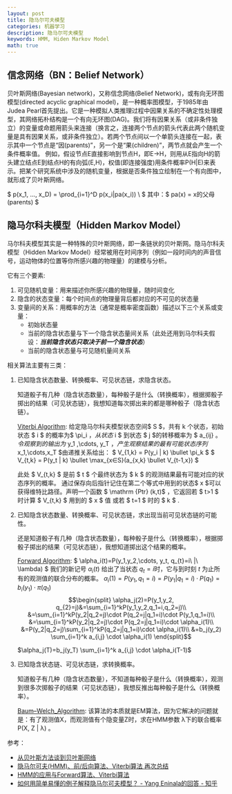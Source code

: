 ```yaml
---
layout: post
title: 隐马尔可夫模型
categories: 机器学习
description: 隐马尔可夫模型
keywords: HMM, Hiden Markov Model
math: true
---
```


## 信念网络（BN：Belief Network）
贝叶斯网络(Bayesian network)，又称信念网络(Belief Network)，或有向无环图模型(directed acyclic graphical model)，是一种概率图模型，于1985年由Judea Pearl首先提出。它是一种模拟人类推理过程中因果关系的不确定性处理模型，其网络拓朴结构是一个有向无环图(DAG)。我们将有因果关系（或非条件独立）的变量或命题用箭头来连接（换言之，连接两个节点的箭头代表此两个随机变量是具有因果关系，或非条件独立）。若两个节点间以一个单箭头连接在一起，表示其中一个节点是“因(parents)”，另一个是“果(children)”，两节点就会产生一个条件概率值。 例如，假设节点E直接影响到节点H，即E→H，则用从E指向H的箭头建立结点E到结点H的有向弧(E,H)，权值(即连接强度)用条件概率P(H|E)来表示。把某个研究系统中涉及的随机变量，根据是否条件独立绘制在一个有向图中，就形成了贝叶斯网络。

$ p(x_1, ..., x_D) = \prod_{i=1}^D p(x_i|pa(x_i)) \\ $
其中：$ pa(x) = x的父母(parents) $

## 隐马尔科夫模型（Hidden Markov Model）

马尔科夫模型其实是一种特殊的贝叶斯网络，即一条链状的贝叶斯网。隐马尔科夫模型（Hidden Markov Model）经常被用在时间序列（例如一段时间内的声音信号，运动物体的位置等你所感兴趣的物理量）的建模与分析。

它有三个要素:

1. 可见随机变量：用来描述你所感兴趣的物理量，随时间变化
2. 隐含的状态变量：每个时间点的物理量背后都对应的不可见的状态量
3. 变量间的关系：用概率的方法（通常是概率密度函数）描述以下三个关系或变量：
    * 初始状态量
    * 当前的隐含状态量与下一个隐含状态量间关系（此处还用到马尔科夫假设：***当前隐含状态只取决于前一个隐含状态***）
    * 当前的隐含状态量与可见随机量间关系

相关算法主要有三类：

1. 已知隐含状态数量、转换概率、可见状态链，求隐含状态。

    知道骰子有几种（隐含状态数量），每种骰子是什么（转换概率），根据掷骰子掷出的结果（可见状态链），我想知道每次掷出来的都是哪种骰子（隐含状态链）。

    [Viterbi Algorithm](https://en.wikipedia.org/wiki/Viterbi_algorithm):
    给定隐马尔科夫模型状态空间$ S $，共有 k 个状态，初始状态 $ i $ 的概率为$ \pi_i $，从状态$ i $ 到状态 $ j $的转移概率为 $ a_{ij} $。令观察到的输出为$ y_1 ,\cdots, y_T $，产生观察结果的最有可能状态序列$ x_1,\cdots,x_T $由递推关系给出：
    $ V_{1,k} = P(y_i | k) \bullet \pi_k $
    $ V_{t,k} = P(y_t | k) \bullet \max_{x∈S}(a_{x,k} \bullet V_{t-1,x}) $

    此处 $ V_{t,k} $ 是前 $ t $ 个最终状态为 $ k $ 的观测结果最有可能对应的状态序列的概率。 通过保存向后指针记住在第二个等式中用到的状态$ x $可以获得维特比路径。声明一个函数 $ \mathrm {Ptr} (k,t)$ ，它返回若 $ t>1 $ 时计算 $ V_{t,k} $ 用到的 $ x $ 值 或若 $ t=1 $ 时的 $ k $ .

2. 已知隐含状态数量、转换概率、可见状态链，求出现当前可见状态链的可能性。

    还是知道骰子有几种（隐含状态数量），每种骰子是什么（转换概率），根据掷骰子掷出的结果（可见状态链），我想知道掷出这个结果的概率。

    [Forward Algorithm](https://en.wikipedia.org/wiki/Forward_algorithm):
    $ \alpha_i(t)=P(y_1,y_2,\cdots, y_t, q_{t}=i\ |\ \lambda) $
    我们的新记号 $\alpha_i(t)$ 给出了当状态 $q_{t}=i$时，它与到时刻 $t$ 为止所有的观测值的联合分布的概率。
    $\alpha_i(1)=P(y_1, q_{1}=i)=P(y_1|q_1=i)\cdot P(q_1)=b_i(y_1)\cdot \pi(q_1)$
    $$\begin{split} \alpha_j(2)=P(y_1,y_2, q_{2}=j)&=\sum_{i=1}^kP(y_1,y_2,q_1=i,q_2=j)\\ &=\sum_{i=1}^kP(y_2|q_2=j)\cdot P(q_2=j|q_1=i)\cdot P(y_1,q_1=i)\\ &=\sum_{i=1}^kP(y_2|q_2=j)\cdot P(q_2=j|q_1=i)\cdot \alpha_i(1)\\ &=P(y_2|q_2=j)\sum_{i=1}^kP(q_2=j|q_1=i)\cdot \alpha_i(1)\\ &=b_j(y_2) \sum_{i=1}^k a_{i,j} \cdot \alpha_i(1) \end{split}$$

    $\alpha_j(T)=b_j(y_T) \sum_{i=1}^k a_{i,j} \cdot \alpha_i(T-1)$

3. 已知隐含状态链、可见状态链，求转换概率。

    知道骰子有几种（隐含状态数量），不知道每种骰子是什么（转换概率），观测到很多次掷骰子的结果（可见状态链），我想反推出每种骰子是什么（转换概率）。

    [Baum–Welch_Algorithm](https://en.wikipedia.org/wiki/Baum–Welch_algorithm):
    该算法的本质就是EM算法，因为它解决的问题就是：有了观测值X，而观测值有个隐变量Z时，求在HMM参数 λ下的联合概率P(X, Z | λ) 。

参考：

* [从贝叶斯方法谈到贝叶斯网络](http://blog.csdn.net/zdy0_2004/article/details/41096141)
* [隐马尔可夫(HMM)、前/后向算法、Viterbi算法 再次总结](http://blog.csdn.net/xueyingxue001/article/details/52396494)
* [HMM的应用与Forward算法、Viterbi算法](http://blog.csdn.net/baimafujinji/article/details/51322186)
* [如何用简单易懂的例子解释隐马尔可夫模型？ - Yang Eninala的回答 - 知乎](https://www.zhihu.com/question/20962240/answer/33438846)